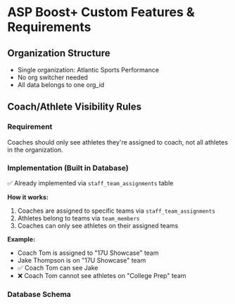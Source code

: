 # ASP Boost+ Custom Features & Requirements

## Organization Structure
- Single organization: Atlantic Sports Performance
- No org switcher needed
- All data belongs to one org_id

## Coach/Athlete Visibility Rules

### Requirement
Coaches should only see athletes they're assigned to coach, not all athletes in the organization.

### Implementation (Built in Database)
✅ Already implemented via `staff_team_assignments` table

**How it works:**
1. Coaches are assigned to specific teams via `staff_team_assignments`
2. Athletes belong to teams via `team_members`
3. Coaches can only see athletes on their assigned teams

**Example:**
- Coach Tom is assigned to "17U Showcase" team
- Jake Thompson is on "17U Showcase" team
- ✅ Coach Tom can see Jake
- ❌ Coach Tom cannot see athletes on "College Prep" team

### Database Schema